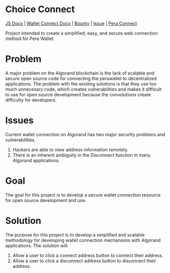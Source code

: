 # Choice Connect

[JS Docs](https://developer.algorand.org/docs/sdks/javascript/) | 
[Wallet Connect Docs](https://developer.algorand.org/docs/get-details/walletconnect/) |
[Bounty](https://github.com/algorandfoundation/grow-algorand/issues/150) | [Issue](https://github.com/perawallet/connect/issues/32) | [Pera Connect](https://github.com/perawallet/connect)

Project intended to create a simplified, easy, and secure web connection method for Pera Wallet.

# Problem

A major problem on the Algorand blockchain is the lack of scalable and secure open source code for connecting the perawallet to decentralized applications.
The problem with the existing solutions is that they use too much unnecesary code, which creates vulnerabilities and makes it difficult to use for open source development because the convolutions create difficulty for developers.

# Issues
Current wallet connection on Algorand has two major security problems and vulnerabilities.

1. Hackers are able to view address information remotely.
2. There is an inherent ambiguity in the Disconnect function in many Algorand applications.

# Goal

The goal for this project is to develop a secure wallet connection resource for open source development and use.

# Solution

The purpose for this project is to develop a simplified and scalable methodology for developing wallet connection mechanisms with Algorand applications. The solution will:

1. Allow a user to click a connect address button to connect their address.
2. Allow a user to click a disconnect address button to disconnect their address.
